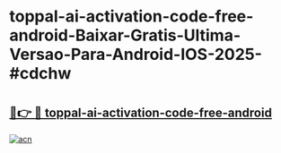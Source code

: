 # toppal-ai-activation-code-free-android-Baixar-Gratis-Ultima-Versao-Para-Android-IOS-2025-#cdchw

# <h2><a href="https://ainizakaria.my?title=toppal-ai-activation-code-free-android&ref=22M">🔗👉 🔴 toppal-ai-activation-code-free-android</a></h2>

[![acn](https://github.com/user-attachments/assets/0f9c940e-d8b0-45ae-aac7-cd30a18b3e1c)](https://ainizakaria.my?title=toppal-ai-activation-code-free-android&ref=22M)

